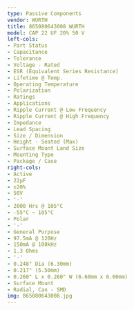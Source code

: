 ```yaml
---
type: Passive Components
vendor: WURTH
title: 865080643008 WURTH
model: CAP 22 UF 20% 50 V
left-cols:
- Part Status
- Capacitance
- Tolerance
- Voltage - Rated
- ESR (Equivalent Series Resistance)
- Lifetime @ Temp.
- Operating Temperature
- Polarization
- Ratings
- Applications
- Ripple Current @ Low Frequency
- Ripple Current @ High Frequency
- Impedance
- Lead Spacing
- Size / Dimension
- Height - Seated (Max)
- Surface Mount Land Size
- Mounting Type
- Package / Case
right-cols:
- Active
- 22µF
- ±20%
- 50V
- '-'
- 2000 Hrs @ 105°C
- -55°C ~ 105°C
- Polar
- '-'
- General Purpose
- 97.5mA @ 120Hz
- 150mA @ 100kHz
- 1.3 Ohms
- '-'
- 0.248" Dia (6.30mm)
- 0.217" (5.50mm)
- 0.260" L x 0.260" W (6.60mm x 6.60mm)
- Surface Mount
- Radial, Can - SMD
img: 865080643008.jpg
---
```

